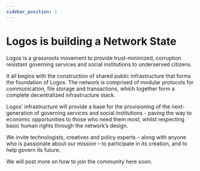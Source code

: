 ```yaml
---
sidebar_position: 1
---
```

# Logos is building a Network State

Logos is a grassroots movement to provide trust-minimized, corruption resistant governing services and social institutions to underserved citizens.

It all begins with the construction of shared public infrastructure that forms the foundation of Logos. The network is comprised of modular protocols for communication, file storage and transactions, which together form a complete decentralized infrastructure stack.

Logos’ infrastructure will provide a base for the provisioning of the next-generation of governing services and social institutions - paving the way to economic opportunities to those who need them most, whilst respecting basic human rights through the network’s design.

We invite technologists, creatives and policy experts – along with anyone who is passionate about our mission – to participate in its creation, and to help govern its future.

We will post more on how to join the community here soon.
